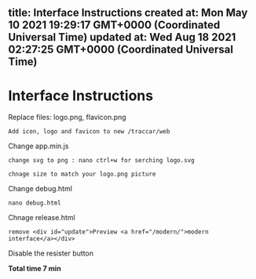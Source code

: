 
title: Interface Instructions
created at: Mon May 10 2021 19:29:17 GMT+0000 (Coordinated Universal Time)
updated at: Wed Aug 18 2021 02:27:25 GMT+0000 (Coordinated Universal Time)
---

# Interface Instructions

Replace files: logo.png, flavicon.png

    Add icon, logo and favicon to new /traccar/web

Change app.min.js

    change svg to png : nano ctrl+w for serching logo.svg

    chnage size to match your logo.png picture

Change debug.html

    nano debug.html

Chnage release.html

    remove <div id="update">Preview <a href="/modern/">modern interface</a></div>

Disable the resister button

**Total time 7 min**

          